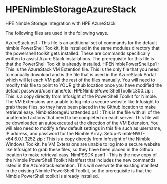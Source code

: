 # HPENimbleStorageAzureStack
HPE Nimble Storage Integration with HPE AzureStack

The following files are used in the following ways.

AzureStack.ps1  : This file is an additional set of commands for the default nimble PowerShell Toolkit, It is installed in the same modules directory that the powershell toolkit gets installed. These are commands specifically written to assist Azure Stack installations. The prerequisite for this file is that the PowerShell Toolkit is already installed.
HPENimblePowerShell.ps1 : This is the AzureStack VM Extention file. This is the only file that you need to manually download and is the file that is used in the AzureStack Portal which will let each VM pull the rest of the files manually. You will need to modify this file to point to YOUR github location once you have modified the default password/username/etc.
HPENimblePowerShellToolkit.300.zip : This is a copy directly from Infosight of the PowerShell Toolkit for Nimble. The VM Extensions are unable to log into a secure website like Infosight to grab these files, so they have been placed in the Github location to make retrieval easy.
NimbleStorageUnattended.ps1 : This is the file with all of the unattended actions that need to be completed on each server. This file will be downloaded an autoexecuted at the direction of the VM Extension. You will also need to modify a few default settings in this file such as username, IP address, and password for the Nimble Array.
Setup-NimbleNWT-x64.6.0.1.3252.zip : This is a copy directly from Infosight of the Nimble Windows Toolkit. he VM Extensions are unable to log into a secure website like Infosight to grab these files, so they have been placed in the Github location to make retrieval easy.
NimPSSDK.psm1 : This is the new copy of the Nimble PowerShell Toolkit Manifest that includes the new commands listed in the AzureStack extention. This will overwrite the existing manifest in the existing Nimble PowerShell Toolkit, so the prerequisite is that the Nimble PowerShell toolkit is already installed.
